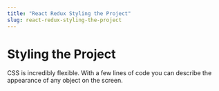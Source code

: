 ```yaml
---
title: "React Redux Styling the Project"
slug: react-redux-styling-the-project
---
```


# Styling the Project

CSS is incredibly flexible. With a few lines of code you 
can describe the appearance of any object on the screen.

